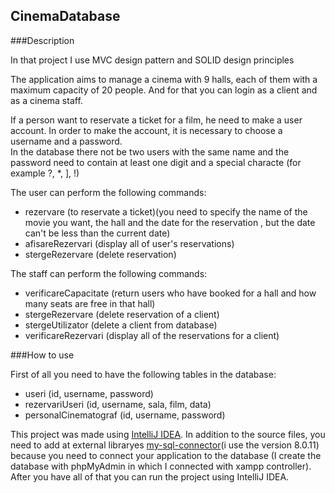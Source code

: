 ## CinemaDatabase  

###Description

In that project I use MVC design pattern and SOLID design principles

The application aims to manage a cinema with 9 halls, each of them with a maximum capacity of 20 people. And for that you can login as a client and as a cinema staff.

If a person want to reservate a ticket for a film, he need to make a user account. In order to make the account, it is necessary to choose a username and a password.  
In the database there not be two users with the same name and the password need to contain at least one digit and a special characte (for example ?, *, ], !) 

The user can perform the following commands:
- rezervare (to reservate a ticket)(you need to specify the name of the movie you want, the hall and the date for the reservation , but the date can't be less than the current date)
- afisareRezervari (display all of user's reservations)
- stergeRezervare (delete reservation)

The staff can perform the following commands:
- verificareCapacitate (return users who have booked for a hall and how many seats are free in that hall)
- stergeRezervare (delete reservation of a client)
- stergeUtilizator (delete a client from database)
- verificareRezervari (display all of the reservations for a client)

###How to use

First of all you need to have the following tables in the database:
- useri (id, username, password)
- rezervariUseri (id, username, sala, film, data)
- personalCinematograf (id, username, password)

This project was made using [IntelliJ IDEA](https://www.jetbrains.com/idea/).
In addition to the source files, you need to add at external libraryes [my-sql-connector](https://mvnrepository.com/artifact/mysql/mysql-connector-java)(i use the version 8.0.11) because you need to connect your application to the database (I create the database with phpMyAdmin in which I connected with xampp controller).
After you have all of that you can run the project using IntelliJ IDEA.



